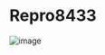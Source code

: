# Repro8433

![image](https://user-images.githubusercontent.com/939291/176628442-fcc7253f-383e-4655-b845-d9b9f8649775.png)
